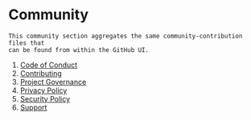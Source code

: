 # Community

```admonish note
This community section aggregates the same community-contribution files that
can be found from within the GitHub UI.
```

1. [Code of Conduct](./community/CODE_OF_CONDUCT.md)
2. [Contributing](./community/CONTRIBUTING.md)
3. [Project Governance](./community/GOVERNANCE.md)
4. [Privacy Policy](./community/PRIVACY.md)
5. [Security Policy](./community/SECURITY.md)
6. [Support](./community/SUPPORT.md)
